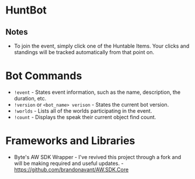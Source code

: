 # HuntBot

## Notes

- To join the event, simply click one of the Huntable Items. Your clicks and standings will be tracked automatically from that point on.

# Bot Commands

- `!event` - States event information, such as the name, description, the duration, etc.
- `!version` or `<bot_name> verison` - States the current bot version.
- `!worlds` - Lists all of the worlds participating in the event.
- `!count` - Displays the speak their current object find count.

# Frameworks and Libraries

- Byte's AW SDK Wrapper - I've revived this project through a fork and will be making required and useful updates. - https://github.com/brandonavant/AW.SDK.Core
